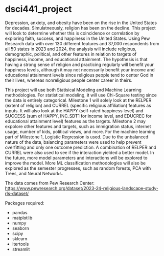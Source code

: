 # dsci441_project

Depression, anxiety, and obesity have been on the rise in the United States for decades. Simulatneously, religion has been on the decline. This project will look to determine whether this is coincidence or correlation by exploring faith, success, and happiness in the United States. Using Pew Research data with over 130 different features and 37,000 respondents from all 50 states in 2023 and 2024, the analysis will include religious, demographic, political, and other features in relation to targets of happiness, income, and educational attainment. The hypothesis is that having a strong sense of religion and practicing regularly will benefit your happiness levels, although it may not necessarily benefit your income and educational attainment levels since religious people tend to center God in their lives, whereas nonreligious people center career in theirs.

This project will use both Statisical Modeling and Machine Learning methodologies. For statistical modeling, it will use Chi-Square testing since the data is entirely categorical. Milestone 1 will solely look at the RELPER (extent of religion) and CURREL (specific religious affiliation) features as inputs. It will also look at the HAPPY (self-rated happiness level) and SUCCESS (sum of HAPPY, INC_SDT1 for income level, and EDUCREC for educational attainment level) features as the targets. Milestone 2 may expolore other features and targets, such as immigration status, internet usage, number of kids, political views, and more. For the machine learning part of Milestone 1, Logistic Regression is used. Due to the unbalanced nature of the data, balancing parameters were used to help prevent overfitting and only one outcome prediction. A combination of RELPER and CURREL were also used to see if the interaction yielded a better model. In the future, more model parameters and interactions will be explored to improve the model. More ML classification methodologies will also be explored as the semester progresses, such as random forests, PCA with Trees, and Neural Networks.

The data comes from Pew Research Center: https://www.pewresearch.org/dataset/2023-24-religious-landscape-study-rls-dataset/

Packages required:
- pandas
- matplotlib
- numpy
- seaborn
- scipy
- sklearn
- itertools
- streamlit